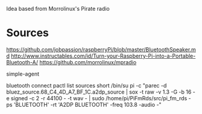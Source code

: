 Idea based from Morrolinux's Pirate radio


# Sources
https://github.com/jobpassion/raspberryPi/blob/master/BluetoothSpeaker.md
http://www.instructables.com/id/Turn-your-Raspberry-Pi-into-a-Portable-Bluetooth-A/
https://github.com/morrolinux/mpradio

simple-agent

bluetooth connect 
pactl list sources short
/bin/su pi -c "parec -d bluez_source.68_C4_4D_A7_BF_1C.a2dp_source | sox -t raw -v 1.3 -G -b 16 -e signed -c 2 -r 44100 - -t wav - | sudo /home/pi/PiFmRds/src/pi_fm_rds -ps 'BLUETOOTH' -rt 'A2DP BLUETOOTH' -freq 103.8 -audio -"
